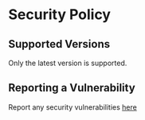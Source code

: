 # Security Policy

## Supported Versions

Only the latest version is supported.

## Reporting a Vulnerability

Report any security vulnerabilities [here](https://github.com/jmertic/landscape-tools/security/advisories/new)
